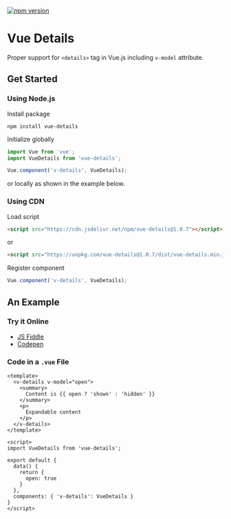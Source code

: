 [![npm version](https://badge.fury.io/js/vue-details.svg)](https://www.npmjs.com/package/vue-details)

# Vue Details

Proper support for `<details>` tag in Vue.js including `v-model` attribute.

## Get Started

### Using Node.js

Install package
```
npm install vue-details
```

Initialize globally
```js
import Vue from 'vue';
import VueDetails from 'vue-details';

Vue.component('v-details', VueDetails);
```

or locally as shown in the example below.

### Using CDN

Load script

```html
<script src="https://cdn.jsdelivr.net/npm/vue-details@1.0.7"></script>
```

or

```html
<script src="https://unpkg.com/vue-details@1.0.7/dist/vue-details.min.js"></script>
```

Register component

```js
Vue.component('v-details', VueDetails);
```

## An Example

### Try it Online
- [JS Fiddle](https://jsfiddle.net/rest_easy/w06e7mng/1/)
- [Codepen](https://codepen.io/kim366/pen/OZGLVY)

### Code in a `.vue` File

```vue
<template>
  <v-details v-model="open">
    <summary>
      Content is {{ open ? 'shown' : 'hidden' }}
    </summary>
    <p>
      Expandable content
    </p>
  </v-details>
</template>

<script>
import VueDetails from 'vue-details';

export default {
  data() {
    return {
      open: true
    }
  },
  components: { 'v-details': VueDetails }
}
</script>
```
